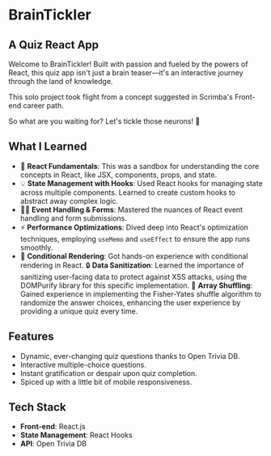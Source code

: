 # BrainTickler

## A Quiz React App

Welcome to BrainTickler! Built with passion and fueled by the powers of React, this quiz app isn't just a brain teaser—it's an interactive journey through the land of knowledge.

This solo project took flight from a concept suggested in Scrimba's Front-end career path.

So what are you waiting for? Let's tickle those neurons! 🚀

## What I Learned

- 🚀 **React Fundamentals**: This was a sandbox for understanding the core concepts in React, like JSX, components, props, and state.
- 💡 **State Management with Hooks**: Used React hooks for managing state across multiple components. Learned to create custom hooks to abstract away complex logic.
- 👨‍💻 **Event Handling & Forms**: Mastered the nuances of React event handling and form submissions.
- ⚡ **Performance Optimizations**: Dived deep into React's optimization techniques, employing `useMemo` and `useEffect` to ensure the app runs smoothly.
- 🔀 **Conditional Rendering**: Got hands-on experience with conditional rendering in React.
  🔒 **Data Sanitization**: Learned the importance of sanitizing user-facing data to protect against XSS attacks, using the DOMPurify library for this specific implementation.
  🎲 **Array Shuffling**: Gained experience in implementing the Fisher-Yates shuffle algorithm to randomize the answer choices, enhancing the user experience by providing a unique quiz every time.

## Features

- Dynamic, ever-changing quiz questions thanks to Open Trivia DB.
- Interactive multiple-choice questions.
- Instant gratification or despair upon quiz completion.
- Spiced up with a little bit of mobile responsiveness.

## Tech Stack

- **Front-end**: React.js
- **State Management**: React Hooks
- **API**: Open Trivia DB
